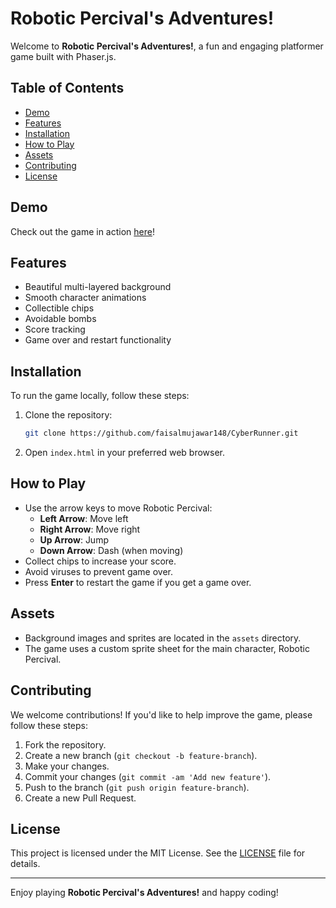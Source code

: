 # Robotic Percival's Adventures!

Welcome to **Robotic Percival's Adventures!**, a fun and engaging platformer game built with Phaser.js.

## Table of Contents
- [Demo](#demo)
- [Features](#features)
- [Installation](#installation)
- [How to Play](#how-to-play)
- [Assets](#assets)
- [Contributing](#contributing)
- [License](#license)

## Demo

Check out the game in action [here](https://www.faisalmujawar148.github.io/CyberRunner/)!

## Features

- Beautiful multi-layered background
- Smooth character animations
- Collectible chips
- Avoidable bombs
- Score tracking
- Game over and restart functionality

## Installation

To run the game locally, follow these steps:

1. Clone the repository:
    ```sh
    git clone https://github.com/faisalmujawar148/CyberRunner.git
    ```
2. Open `index.html` in your preferred web browser.

## How to Play

- Use the arrow keys to move Robotic Percival:
  - **Left Arrow**: Move left
  - **Right Arrow**: Move right
  - **Up Arrow**: Jump
  - **Down Arrow**: Dash (when moving)
- Collect chips to increase your score.
- Avoid viruses to prevent game over.
- Press **Enter** to restart the game if you get a game over.

## Assets

- Background images and sprites are located in the `assets` directory.
- The game uses a custom sprite sheet for the main character, Robotic Percival.

## Contributing

We welcome contributions! If you'd like to help improve the game, please follow these steps:

1. Fork the repository.
2. Create a new branch (`git checkout -b feature-branch`).
3. Make your changes.
4. Commit your changes (`git commit -am 'Add new feature'`).
5. Push to the branch (`git push origin feature-branch`).
6. Create a new Pull Request.

## License

This project is licensed under the MIT License. See the [LICENSE](LICENSE) file for details.

---

Enjoy playing **Robotic Percival's Adventures!** and happy coding!
